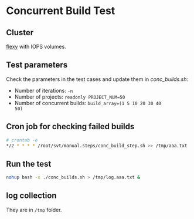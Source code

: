 
# Concurrent Build Test

## Cluster

[flexy](../learn/flexy.md) with IOPS volumes.

## Test parameters

Check the parameters in the test cases and update them in *conc_builds.sh*:

* Number of iterations: <code>-n</code>
* Number of projects: <code>readonly PROJECT_NUM=50</code>
* Number of concurrent builds: <code>build_array=(1 5 10 20 30 40 50)</code>

## Cron job for checking failed builds

```sh
# crontab -e
*/2 * * * * /root/svt/manual.steps/conc_build_step.sh >> /tmp/aaa.txt
```

## Run the test

```sh
nohup bash -x ./conc_builds.sh > /tmp/log.aaa.txt &
```

## log collection

They are in <code>/tmp</code> folder.
